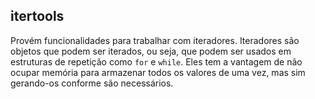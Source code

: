 ## itertools

Provém funcionalidades para trabalhar com iteradores.
Iteradores são objetos que podem ser iterados, ou seja, que podem ser usados em estruturas de repetição como `for` e `while`.
Eles tem a vantagem de não ocupar memória para armazenar todos os valores de uma vez, mas sim gerando-os conforme são necessários.